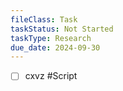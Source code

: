 ```yaml
---
fileClass: Task
taskStatus: Not Started
taskType: Research
due_date: 2024-09-30
---
```



- [ ] cxvz #Script 

 
